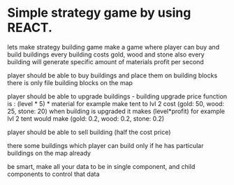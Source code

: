 # Simple strategy game by using REACT.

lets make strategy building game
make a game where player can buy and build buildings
every building costs gold, wood and stone
also every building will generate specific amount of materials profit per second

player should be able to buy buildings and place them on building blocks
there is only file building blocks on the map

player should be able to upgrade buildings -
building upgrade price function is : (level * 5) * material
for example make tent to lvl 2 cost (gold: 50, wood: 25, stone: 20)
when building is upgraded it makes (level*profit)
for example lvl 2 tent would make (gold: 0.2, wood: 0.2, stone: 0.2)

player should be able to sell building (half the cost price)

there some buildings which player can build only if he has particular
buildings on the map already

be smart, make all your data to be in single component,
and child components to control that data
